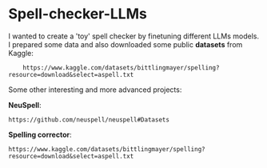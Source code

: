 # Spell-checker-LLMs
I wanted to create a 'toy' spell checker by finetuning different LLMs models.
I prepared some data and also downloaded some public **datasets** from Kaggle: 

        https://www.kaggle.com/datasets/bittlingmayer/spelling?resource=download&select=aspell.txt



Some other interesting and more advanced projects: 

**NeuSpell**: 

    https://github.com/neuspell/neuspell#Datasets
  
**Spelling corrector**: 

    https://www.kaggle.com/datasets/bittlingmayer/spelling?resource=download&select=aspell.txt
